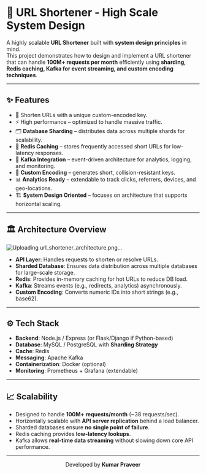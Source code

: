 # 🚀 URL Shortener - High Scale System Design

A highly scalable **URL Shortener** built with **system design principles** in mind.  
This project demonstrates how to design and implement a URL shortener that can handle **100M+ requests per month** efficiently using **sharding, Redis caching, Kafka for event streaming, and custom encoding techniques**.  

---

## ✨ Features  

- 🔗 Shorten URLs with a unique custom-encoded key.  
- ⚡ High performance – optimized to handle massive traffic.  
- 🗂 **Database Sharding** – distributes data across multiple shards for scalability.  
- 🧠 **Redis Caching** – stores frequently accessed short URLs for low-latency responses.  
- 📡 **Kafka Integration** – event-driven architecture for analytics, logging, and monitoring.  
- 🔐 **Custom Encoding** – generates short, collision-resistant keys.  
- 📊 **Analytics Ready** – extendable to track clicks, referrers, devices, and geo-locations.  
- 🏗 **System Design Oriented** – focuses on architecture that supports horizontal scaling.  

---

## 🏛 Architecture Overview  
![Uploading url_shortener_architecture.png…]()


- **API Layer**: Handles requests to shorten or resolve URLs.  
- **Sharded Database**: Ensures data distribution across multiple databases for large-scale storage.  
- **Redis**: Provides in-memory caching for hot URLs to reduce DB load.  
- **Kafka**: Streams events (e.g., redirects, analytics) asynchronously.  
- **Custom Encoding**: Converts numeric IDs into short strings (e.g., base62).  

---

## ⚙️ Tech Stack  

- **Backend**: Node.js / Express (or Flask/Django if Python-based)  
- **Database**: MySQL / PostgreSQL with **Sharding Strategy**  
- **Cache**: Redis  
- **Messaging**: Apache Kafka  
- **Containerization**: Docker (optional)  
- **Monitoring**: Prometheus + Grafana (extendable)  

---

## 📈 Scalability  

- Designed to handle **100M+ requests/month** (~38 requests/sec).  
- Horizontally scalable with **API server replication** behind a load balancer.  
- Sharded databases ensure **no single point of failure**.  
- Redis caching provides **low-latency lookups**.  
- Kafka allows **real-time data streaming** without slowing down core API performance.  

---



<p align="center">
  Developed by <b>Kumar Praveer</b>
</p>



